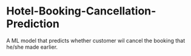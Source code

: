# Hotel-Booking-Cancellation-Prediction
A ML model that predicts whether customer wil cancel the booking that he/she made earlier.
